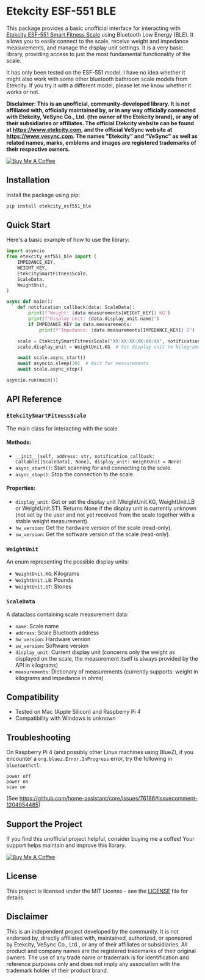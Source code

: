 # Etekcity ESF-551 BLE

This package provides a basic unofficial interface for interacting with [Etekcity ESF-551 Smart Fitness Scale](https://etekcity.com/products/smart-fitness-scale-esf551) using Bluetooth Low Energy (BLE). It allows you to easily connect to the scale, receive weight and impedance measurements, and manage the display unit settings. It is a very basic library, providing access to just the most fundamental functionality of the scale.

It has only been tested on the ESF-551 model. I have no idea whether it might also work with some other bluetooth bathroom scale models from Etekcity. If you try it with a different model, please let me know whether it works or not.

**Disclaimer: This is an unofficial, community-developed library. It is not affiliated with, officially maintained by, or in any way officially connected with Etekcity, VeSync Co., Ltd. (the owner of the Etekcity brand), or any of their subsidiaries or affiliates. The official Etekcity website can be found at https://www.etekcity.com, and the official VeSync website at https://www.vesync.com. The names "Etekcity" and "VeSync" as well as related names, marks, emblems and images are registered trademarks of their respective owners.**

[![Buy Me A Coffee](https://www.buymeacoffee.com/assets/img/custom_images/orange_img.png)](https://www.buymeacoffee.com/ronnnnnnn)



## Installation

Install the package using pip:

```bash
pip install etekcity_esf551_ble
```


## Quick Start

Here's a basic example of how to use the library:

```python
import asyncio
from etekcity_esf551_ble import (
    IMPEDANCE_KEY,
    WEIGHT_KEY,
    EtekcitySmartFitnessScale,
    ScaleData,
    WeightUnit,
)

async def main():
    def notification_callback(data: ScaleData):
        print(f"Weight: {data.measurements[WEIGHT_KEY]} KG")
        print(f"Display Unit: {data.display_unit.name}")
        if IMPEDANCE_KEY in data.measurements:
            print(f"Impedance: {data.measurements[IMPEDANCE_KEY]} Ω")

    scale = EtekcitySmartFitnessScale("XX:XX:XX:XX:XX:XX", notification_callback)
    scale.display_unit = WeightUnit.KG  # Set display unit to kilograms

    await scale.async_start()
    await asyncio.sleep(30)  # Wait for measurements
    await scale.async_stop()

asyncio.run(main())
```


## API Reference

### `EtekcitySmartFitnessScale`

The main class for interacting with the scale.

#### Methods:

- `__init__(self, address: str, notification_callback: Callable[[ScaleData], None], display_unit: WeightUnit = None)`
- `async_start()`: Start scanning for and connecting to the scale.
- `async_stop()`: Stop the connection to the scale.

#### Properties:

- `display_unit`: Get or set the display unit (WeightUnit.KG, WeightUnit.LB or WeightUnit.ST). Returns None if the display unit is currently unknown (not set by the user and not yet received from the scale together with a stable weight measurement).
- `hw_version`: Get the hardware version of the scale (read-only).
- `sw_version`: Get the software version of the scale (read-only).

### `WeightUnit`

An enum representing the possible display units:

- `WeightUnit.KG`: Kilograms
- `WeightUnit.LB`: Pounds
- `WeightUnit.ST`: Stones

### `ScaleData`

A dataclass containing scale measurement data:

- `name`: Scale name
- `address`: Scale Bluetooth address
- `hw_version`: Hardware version
- `sw_version`: Software version
- `display_unit`: Current display unit (concerns only the weight as displayed on the scale, the measurement itself is always provided by the API in kilograms)
- `measurements`: Dictionary of measurements (currently supports: weight in kilograms and impedance in ohms)


## Compatibility

- Tested on Mac (Apple Silicon) and Raspberry Pi 4
- Compatibility with Windows is unknown


## Troubleshooting

On Raspberry Pi 4 (and possibly other Linux machines using BlueZ), if you encounter a `org.bluez.Error.InProgress` error, try the following in `bluetoothctl`:

```
power off
power on
scan on
```
(See https://github.com/home-assistant/core/issues/76186#issuecomment-1204954485)


## Support the Project

If you find this unofficial project helpful, consider buying me a coffee! Your support helps maintain and improve this library.

[![Buy Me A Coffee](https://www.buymeacoffee.com/assets/img/custom_images/orange_img.png)](https://www.buymeacoffee.com/ronnnnnnn)


## License

This project is licensed under the MIT License - see the [LICENSE](LICENSE) file for details.


## Disclaimer

This is an independent project developed by the community. It is not endorsed by, directly affiliated with, maintained, authorized, or sponsored by Etekcity, VeSync Co., Ltd., or any of their affiliates or subsidiaries. All product and company names are the registered trademarks of their original owners. The use of any trade name or trademark is for identification and reference purposes only and does not imply any association with the trademark holder of their product brand.
